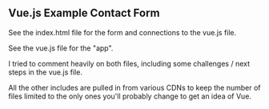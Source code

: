 Vue.js Example Contact Form
---------------------------

See the index.html file for the form and connections to the vue.js file.

See the vue.js file for the "app".

I tried to comment heavily on both files, including some challenges / next steps in the vue.js file.

All the other includes are pulled in from various CDNs to keep the number of files limited to the only ones you'll probably change to get an idea of Vue.
